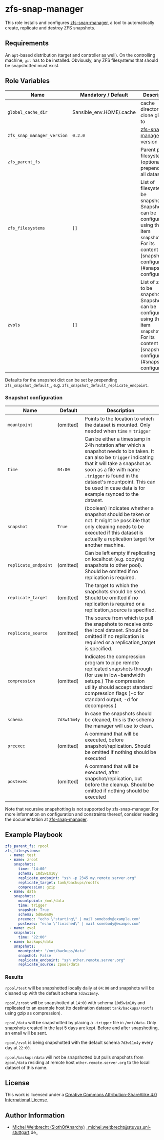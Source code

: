 # zfs-snap-manager

This role installs and configures [zfs-snap-manager](https://github.com/khenderick/zfs-snap-manager), a tool to automatically create, replicate and destroy ZFS snapshots.

## Requirements

An `apt`-based distribution (target and controller as well).
On the controlling machine, `git` has to be installed.
Obviously, any ZFS filesystems that should be snapshotted must exist.

## Role Variables

| Name                         | Mandatory / Default      | Description                                                                             |
| ---------------------------- | ------------------------ | ------------------------------------------------------------------------------- |
| `global_cache_dir`           | $ansible_env.HOME/.cache | cache directory to clone git repo to |
| `zfs_snap_manager_version`   | `0.2.0`                  | [zfs-snap-manager](https://github.com/khenderick/zfs-snap-manager) version to use                                                                                         |
| `zfs_parent_fs`              |                         | Parent pool or filesystem (optionally prepended to all datasets)                     |
| `zfs_filesystems`            | `[]`                     | List of filesystems to be snapshotted. Snapshots can be configured using the dict item `snapshots`. For its content see [snapshot configuration](#snapshot configuration) |
| `zvols`                      | `[]`                     | List of zvols to be snapshotted. Snapshots can be configured using the dict item `snapshots`. For its content see [snapshot configuration](#snapshot configuration)                |

Defaults for the snapshot dict can be set by prepending `zfs_snapshot_default_`, e.g. `zfs_snapshot_default_replicate_endpoint`.

### Snapshot configuration

| Name                   | Default     | Description                                                                                                                                                                                                                                                                                            |
| ---------------------- | -           | -------------                                                                                                                                                                                                                                                                                          |
| `mountpoint`           | (omitted)   | Points to the location to which the dataset is mounted. Only needed when `time` = `trigger`                                                                                                                                                                                                            |
| `time`                 | `04:00`     | Can be either a timestamp in 24h notation after which a snapshot needs to be taken. It can also be `trigger` indicating that it will take a snapshot as soon as a file with name `.trigger` is found in the dataset's mountpoint. This can be used in case data is for example rsynced to the dataset. |
| `snapshot`             | `True`      | (boolean) Indicates whether a snapshot should be taken or not. It might be possible that only cleaning needs to be executed if this dataset is actually a replication target for another machine.                                                                                                      |
| `replicate_endpoint`   | (omitted)   | Can be left empty if replicating on localhost (e.g. copying snapshots to other pool). Should be omitted if no replication is required.                                                                                                                                                                 |
| `replicate_target`     | (omitted)   | The target to which the snapshots should be send. Should be omitted if no replication is required or a replication_source is specified.                                                                                                                                                                |
| `replicate_source`     | (omitted)   | The source from which to pull the snapshots to receive onto the local dataset. Should be omitted if no replication is required or a replication_target is specified.                                                                                                                                   |
| `compression`          | (omitted)   | Indicates the compression program to pipe remote replicated snapshots through (for use in low-bandwidth setups.) The compression utility should accept standard compression flags (-c for standard output, -d for decompress.)                                                                         |
| `schema`               | `7d3w11m4y` | In case the snapshots should be cleaned, this is the schema the manager will use to clean.                                                                                                                                                                                                             |
| `preexec`              | (omitted)   | A command that will be executed, before snapshot/replication. Should be omitted if nothing should be executed                                                                                                                                                                                          |
| `postexec`             | (omitted)   | A command that will be executed, after snapshot/replication, but before the cleanup. Should be omitted if nothing should be executed                                                                                                                                                                   |

Note that recursive snapshotting is not supported by zfs-snap-manager. 
For more information on configuration and constraints thereof, consider reading the documentation at [zfs-snap-manager](https://github.com/khenderick/zfs-snap-manager).

## Example Playbook

```yml
zfs_parent_fs: rpool
zfs_filesystems:
  - name: test
  - name: zroot
    snapshots:
      time: "14:00"
      schema: 10d5w1m10y
      replicate_endpoint: "ssh -p 2345 my.remote.server.org"
      replicate_target: tank/backups/rootfs
      compression: gzip
  - name: data
    snapshots:
      mountpoint: /mnt/data
      time: trigger
      snapshot: True
      schema: 5d0w0m0y
      preexec: "echo \"starting\" | mail somebody@example.com"
      postexec: "echo \"finished\" | mail somebody@exampe.com"
  - name: zvol
    snapshots:
      time: "22:00"
  - name: backups/data
    snapshots:
      mountpoint: "/mnt/backups/data"
      snapshot: False
      replicate_endpoint: "ssh other.remote.server.org"
      replicate_source: zpool/data
```

### Results 

`rpool/test` will be snapshotted locally daily at `04:00` and snapshots will be cleaned up with the default schema `7d3w11m4y`.

`rpool/zroot` will be snapshotted at `14:00` with schema `10d5w1m10y` and replicated to an example host (to destination dataset `tank/backups/rootfs` using gzip as compression).

`rpool/data` will be snapshotted by placing a `.trigger` file in `/mnt/data`. Only snapshots created in the last 5 days are kept. Before and after snapshotting, an email will be sent.

`rpool/zvol` is being snapshotted with the default schema `7d3w11m4y` every day at `22:00`.

`rpool/backups/data` will not be snapshotted but pulls snapshots from `zpool/data` residing at remote host `other.remote.server.org` to the local dataset of this name. 

## License

This work is licensed under a [Creative Commons Attribution-ShareAlike 4.0 International License](http://creativecommons.org/licenses/by-sa/4.0/).

## Author Information

 * [Michel Weitbrecht (SlothOfAnarchy)](https://github.com/SlothOfAnarchy) _michel.weitbrecht@stuvus.uni-stuttgart.de_
